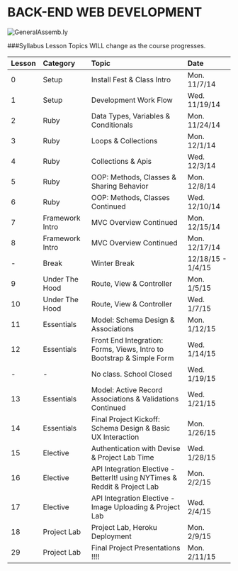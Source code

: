 BACK-END WEB DEVELOPMENT
============================

![GeneralAssemb.ly](https://github.com/generalassembly/ga-ruby-on-rails-for-devs/raw/master/images/ga.png "GeneralAssemb.ly")


###Syllabus
Lesson Topics WILL change as the course progresses.

| Lesson  | Category| Topic| Date|
| ------------- |:--------------------------------------------------|:-------------------------------|:-------------------|
| 0 | Setup |Install Fest & Class Intro | Mon. 11/7/14|
| 1 | Setup | Development Work Flow | Wed. 11/19/14|
| 2 | Ruby | Data Types, Variables & Conditionals | Mon. 11/24/14|
| 3 | Ruby | Loops & Collections | Mon. 12/1/14|
| 4 | Ruby | Collections & Apis | Wed. 12/3/14|
| 5 | Ruby | OOP: Methods, Classes & Sharing Behavior| Mon. 12/8/14|
| 6 | Ruby| OOP: Methods, Classes Continued| Wed. 12/10/14|
| 7 | Framework Intro | MVC Overview Continued| Mon. 12/15/14|
| 8 | Framework Intro |MVC Overview Continued| Mon. 12/17/14|
| - | Break| Winter Break | 12/18/15 - 1/4/15|
| 9 | Under The Hood| Route, View & Controller | Mon. 1/5/15|
| 10 | Under The Hood| Route, View & Controller | Wed. 1/7/15|
| 11 | Essentials| Model: Schema Design & Associations  | Mon. 1/12/15|
| 12 | Essentials| Front End Integration: Forms, Views, Intro to Bootstrap & Simple Form| Wed. 1/14/15|
| -  | -| No class. School Closed               | Wed. 1/19/15|
| 13 | Essentials| Model: Active Record Associations & Validations Continued| Wed. 1/21/15|
| 14 | Essentials| Final Project Kickoff: Schema Design & Basic UX Interaction |  Mon. 1/26/15|
| 15 | Elective| Authentication with Devise & Project Lab Time | Wed. 1/28/15|
| 16 | Elective| API Integration Elective - BetterIt! using NYTimes & Reddit & Project Lab| Mon. 2/2/15|
| 17 | Elective| API Integration Elective - Image Uploading & Project Lab | Wed. 2/4/15|
| 18 |Project Lab | Project Lab, Heroku Deployment | Mon. 2/9/15|
| 29| Project Lab | Final Project Presentations !!!!| Mon. 2/11/15|

